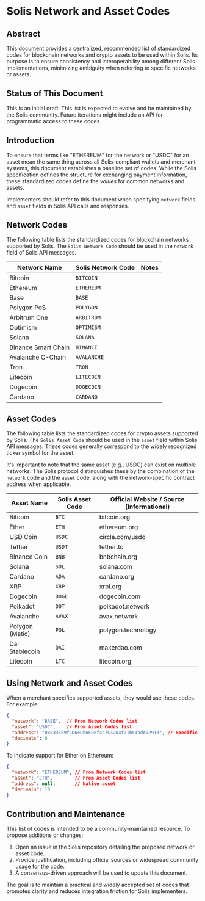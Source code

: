 # Solis Network and Asset Codes

## Abstract

This document provides a centralized, recommended list of standardized codes for blockchain networks and crypto assets to be used within Solis. Its purpose is to ensure consistency and interoperability among different Solis implementations, minimizing ambiguity when referring to specific networks or assets.

## Status of This Document

This is an initial draft. This list is expected to evolve and be maintained by the Solis community. Future iterations might include an API for programmatic access to these codes.

## Introduction

To ensure that terms like "ETHEREUM" for the network or "USDC" for an asset mean the same thing across all Solis-compliant wallets and merchant systems, this document establishes a baseline set of codes. While the Solis specification defines the structure for exchanging payment information, these standardized codes define the *values* for common networks and assets.

Implementers should refer to this document when specifying `network` fields and `asset` fields in Solis API calls and responses.

## Network Codes

The following table lists the standardized codes for blockchain networks supported by Solis. The `Solis Network Code` should be used in the `network` field of Solis API messages.

| Network Name          | Solis Network Code | Notes                                       |
|-----------------------|------------------|---------------------------------------------|
| Bitcoin               | `BITCOIN`        |                                             |
| Ethereum              | `ETHEREUM`       |                                             |
| Base                  | `BASE`           |                                             |
| Polygon PoS           | `POLYGON`        |                                             |
| Arbitrum One          | `ARBITRUM`       |                                             |
| Optimism              | `OPTIMISM`       |                                             |
| Solana                | `SOLANA`         |                                             |
| Binance Smart Chain   | `BINANCE`        |                                             |
| Avalanche C-Chain     | `AVALANCHE`      |                                             |
| Tron                  | `TRON`           |                                             |
| Litecoin              | `LITECOIN`       |                                             |
| Dogecoin              | `DOGECOIN`       |                                             |
| Cardano               | `CARDANO`        |                                             |

## Asset Codes

The following table lists the standardized codes for crypto assets supported by Solis. The `Solis Asset Code` should be used in the `asset` field within Solis API messages. These codes generally correspond to the widely recognized ticker symbol for the asset.

It's important to note that the same asset (e.g., USDC) can exist on multiple networks. The Solis protocol distinguishes these by the combination of the `network` code and the `asset` code, along with the network-specific contract address when applicable.

| Asset Name        | Solis Asset Code | Official Website / Source (Informational) |
|-------------------|----------------|-------------------------------------------|
| Bitcoin           | `BTC`          | bitcoin.org                               |
| Ether             | `ETH`          | ethereum.org                              |
| USD Coin          | `USDC`         | circle.com/usdc                           |
| Tether            | `USDT`         | tether.to                                 |
| Binance Coin      | `BNB`          | bnbchain.org                              |
| Solana            | `SOL`          | solana.com                                |
| Cardano           | `ADA`          | cardano.org                               |
| XRP               | `XRP`          | xrpl.org                                  |
| Dogecoin          | `DOGE`         | dogecoin.com                              |
| Polkadot          | `DOT`          | polkadot.network                          |
| Avalanche         | `AVAX`         | avax.network                              |
| Polygon (Matic)   | `POL`          | polygon.technology                        |
| Dai Stablecoin    | `DAI`          | makerdao.com                              |
| Litecoin          | `LTC`          | litecoin.org                              |

## Using Network and Asset Codes

When a merchant specifies supported assets, they would use these codes. For example:
```json
{
  "network": "BASE",  // From Network Codes list
  "asset": "USDC",    // From Asset Codes list
  "address": "0x833589fCD6eDb6E08f4c7C32D4f71b54bdA02913", // Specific to USDC on Base
  "decimals": 6
}
```

To indicate support for Ether on Ethereum:
```json
{
  "network": "ETHEREUM", // From Network Codes list
  "asset": "ETH",        // From Asset Codes list
  "address": null,       // Native asset
  "decimals": 18
}
```

## Contribution and Maintenance

This list of codes is intended to be a community-maintained resource. To propose additions or changes:

1.  Open an issue in the Solis repository detailing the proposed network or asset code.
2.  Provide justification, including official sources or widespread community usage for the code.
3.  A consensus-driven approach will be used to update this document.

The goal is to maintain a practical and widely accepted set of codes that promotes clarity and reduces integration friction for Solis implementers. 